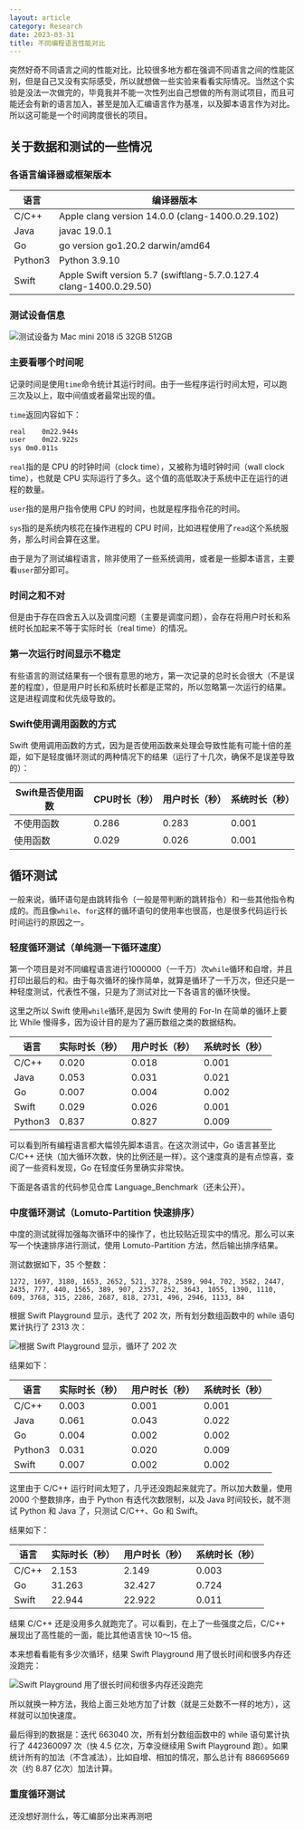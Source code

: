 ```yaml
---
layout: article
category: Research
date: 2023-03-31
title: 不同编程语言性能对比
---
```

<!-- excerpt-start -->
突然好奇不同语言之间的性能对比，比较很多地方都在强调不同语言之间的性能区别，但是自己又没有实际感受，所以就想做一些实验来看看实际情况。当然这个实验是没法一次做完的，毕竟我并不能一次性列出自己想做的所有测试项目，而且可能还会有新的语言加入，甚至是加入汇编语言作为基准，以及脚本语言作为对比。所以这可能是一个时间跨度很长的项目。

## 关于数据和测试的一些情况
### 各语言编译器或框架版本

|语言|编译器版本|
|-|-|
|C/C++|Apple clang version 14.0.0 (clang-1400.0.29.102)|
|Java|javac 19.0.1|
|Go|go version go1.20.2 darwin/amd64|
|Python3|Python 3.9.10|
|Swift|Apple Swift version 5.7 (swiftlang-5.7.0.127.4 clang-1400.0.29.50)|

### 测试设备信息

<img alt="测试设备为 Mac mini 2018 i5 32GB 512GB" src="/assets/images/6f2d7d1340f9bf31c514e309bbcadf45.png" style="box-shadow: 0px 0px 0px 0px">


### 主要看哪个时间呢
记录时间是使用`time`命令统计其运行时间。由于一些程序运行时间太短，可以跑三次及以上，取中间值或者最常出现的值。

`time`返回内容如下：

```bash
real	0m22.944s
user	0m22.922s
sys	0m0.011s
```

`real`指的是 CPU 的时钟时间（clock time），又被称为墙时钟时间（wall clock time），也就是 CPU 实际运行了多久。这个值的高低取决于系统中正在运行的进程的数量。

`user`指的是用户指令使用 CPU 的时间，也就是程序指令花的时间。

`sys`指的是系统内核花在操作进程的 CPU 时间，比如进程使用了`read`这个系统服务，那么时间会算在这里。

由于是为了测试编程语言，除非使用了一些系统调用，或者是一些脚本语言，主要看`user`部分即可。

### 时间之和不对
但是由于存在四舍五入以及调度问题（主要是调度问题），会存在将用户时长和系统时长加起来不等于实际时长（real time）的情况。

### 第一次运行时间显示不稳定
有些语言的测试结果有一个很有意思的地方，第一次记录的总时长会很大（不是误差的程度），但是用户时长和系统时长都是正常的，所以忽略第一次运行的结果。这是进程调度和优先级导致的。

### Swift使用调用函数的方式
Swift 使用调用函数的方式，因为是否使用函数来处理会导致性能有可能十倍的差距，如下是轻度循环测试的两种情况下的结果（运行了十几次，确保不是误差导致的）：

|Swift是否使用函数|CPU时长（秒）|用户时长（秒）|系统时长（秒）|
|-|-|-|-|
|不使用函数|0.286|0.283|0.001|
|使用函数|0.029|0.026|0.001|

## 循环测试
一般来说，循环语句是由跳转指令（一般是带判断的跳转指令）和一些其他指令构成的。而且像`while`、`for`这样的循环语句的使用率也很高，也是很多代码运行长时间运行的原因之一。

### 轻度循环测试（单纯测一下循环速度）
第一个项目是对不同编程语言进行1000000（一千万）次`while`循环和自增，并且打印出最后的和。由于每次循环的操作简单，就算是循环了一千万次，但还只是一种轻度测试，代表性不强，只是为了测试对比一下各语言的循环快慢。

这里之所以 Swift 使用`while`循环,是因为 Swift 使用的 For-In 在简单的循环上要比 While 慢得多，因为设计目的是为了遍历数组之类的数据结构。

|语言|实际时长（秒）|用户时长（秒）|系统时长（秒）|
|-|-|-|-|
|C/C++|0.020|0.018|0.001|
|Java|0.053|0.031|0.021|
|Go|0.007|0.004|0.002|
|Swift|0.029|0.026|0.001|
|Python3|0.837|0.827|0.009|

可以看到所有编程语言都大幅领先脚本语言。在这次测试中，Go 语言甚至比 C/C++ 还快（加大循环次数，快的比例还是一样）。这个速度真的是有点惊喜，查阅了一些资料发现，Go 在轻度任务里确实非常快。

下面是各语言的代码参见仓库 Language_Benchmark（还未公开）。


### 中度循环测试（Lomuto-Partition 快速排序）
中度的测试就得加强每次循环中的操作了，也比较贴近现实中的情况。那么可以来写一个快速排序进行测试，使用 Lomuto-Partition 方法，然后输出排序结果。

测试数据如下，35 个整数：

```
1272, 1697, 3180, 1653, 2652, 521, 3278, 2589, 904, 702, 3582, 2447, 2435, 777, 440, 1565, 389, 907, 2357, 252, 3643, 1055, 1390, 1110, 609, 3768, 315, 2286, 2687, 818, 2731, 496, 2946, 1133, 84
```

根据 Swift Playground 显示，迭代了 202 次，所有划分数组函数中的 while 语句累计执行了 2313 次：

<img alt="根据 Swift Playground 显示，循环了 202 次" src="/assets/images/6acb96738d55b4fffa93e4e5da0cc41f.png" style="box-shadow: 0px 0px 0px 0px">

结果如下：

|语言|实际时长（秒）|用户时长（秒）|系统时长（秒）|
|-|-|-|-|
|C/C++|0.003|0.001|0.001|
|Java|0.061|0.043|0.022|
|Go|0.004|0.002|0.002|
|Python3|0.031|0.020|0.009|
|Swift|0.007|0.002|0.002|

这里由于 C/C++ 运行时间太短了，几乎还没跑起来就完了。所以加大数量，使用 2000 个整数排序，由于 Python 有迭代次数限制，以及 Java 时间较长，就不测试 Python 和 Java 了，只测试 C/C++、Go 和 Swift。

结果如下：

|语言|实际时长（秒）|用户时长（秒）|系统时长（秒）|
|-|-|-|-|
|C/C++|2.153|2.149|0.003|
|Go|31.263|32.427|0.724|
|Swift|22.944|22.922|0.011|

结果 C/C++ 还是没用多久就跑完了。可以看到，在上了一些强度之后，C/C++ 展现出了高性能的一面，能比其他语言快 10～15 倍。

本来想看看能有多少次循环，结果 Swift Playground 用了很长时间和很多内存还没跑完：

![Swift Playground 用了很长时间和很多内存还没跑完](/assets/images/ac61c9a01dcf8f45f86c34ab35a0d2fb.png)

所以就换一种方法，我给上面三处地方加了计数（就是三处数不一样的地方），这样就可以加快速度。

最后得到的数据是：迭代 663040 次，所有划分数组函数中的 while 语句累计执行了 442360097 次（快 4.5 亿次，万幸没继续用 Swift Playground 跑）。如果统计所有的加法（不含减法），比如自增、相加的情况，那么总计有 886695669 次（约 8.87 亿次）加法计算。

### 重度循环测试
还没想好测什么，等汇编部分出来再测吧